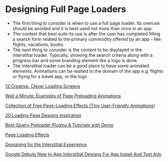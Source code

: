 # Designing Full Page Loaders

- The first thing to consider is when to use a full page loader. Its overuse should be avoided and it is best used not more than once in an app.
- The context that best suits its use is after the user has completed filling a search form related to the primary commodity offered by an app - like flights, vacations, books
- The next thing to consider is the content to be displayed in the interstitial loader. Typically, showing the search criteria along with a progress bar and some branding element like a logo is done.
- The interstitial loader can be a good place to have some animated elements. Animations can be realted to the domain of the app e.g. flights or flying for a travel app, or the logo


[12 Creative, Clever Loading Screens](https://www.sitepoint.com/12-creative-clever-preloader-designs/)

[Wait a Minute: Examples of Page Preloading Animations](http://designmodo.com/website-preloading-animation/)

[Collection of Free Page-Loading Effects (Tiny User-Friendly Animations)](http://designmodo.com/free-page-loading-effects/)

[20 Loading Page Designs Inspiration](http://bashooka.com/inspiration/loading-page-designs/)

[Best jQuery Preloader Plugins & Tutorials with Demo](http://www.jqueryrain.com/demo/jquery-preloader-image/)

[Page Loading Effects](http://tympanus.net/codrops/2014/04/23/page-loading-effects/)



[Designing for the Interstitial Experience](https://designshack.net/articles/ux-design/designing-for-the-interstitial-experience/)

[Google Debuts New In-App Interstitial Designs For App Install And Text Ads](http://marketingland.com/google-debuts-new-in-app-interstitial-designs-for-app-install-and-text-ads-140482)
